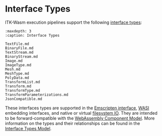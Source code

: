# Interface Types

ITK-Wasm execution pipelines support the following [interface types](https://github.com/InsightSoftwareConsortium/ITK-Wasm/tree/main/packages/core/typescript/itk-wasm/src/interface-types/interface-types.ts):

```{toctree}
:maxdepth: 3
:caption: Interface Types

TextFile.md
BinaryFile.md
TextStream.md
BinaryStream.md
Image.md
ImageType.md
Mesh.md
MeshType.md
PolyData.md
TransformList.md
Transform.md
TransformType.md
TransformParameterizations.md
JsonCompatible.md
```

These interfaces types are supported in the [Emscripten interface](/api/browser_pipelines), [WASI](https://wasi.dev/) embedding interfaces, and native or virtual [filesystem IO](../../introduction/file_formats/). They are intended to be forward-compatible with the [WebAssembly Component Model](https://github.com/WebAssembly/component-model). More information on the types and their relationships can be found in the [Interface Types Model](../../model/index.md).
